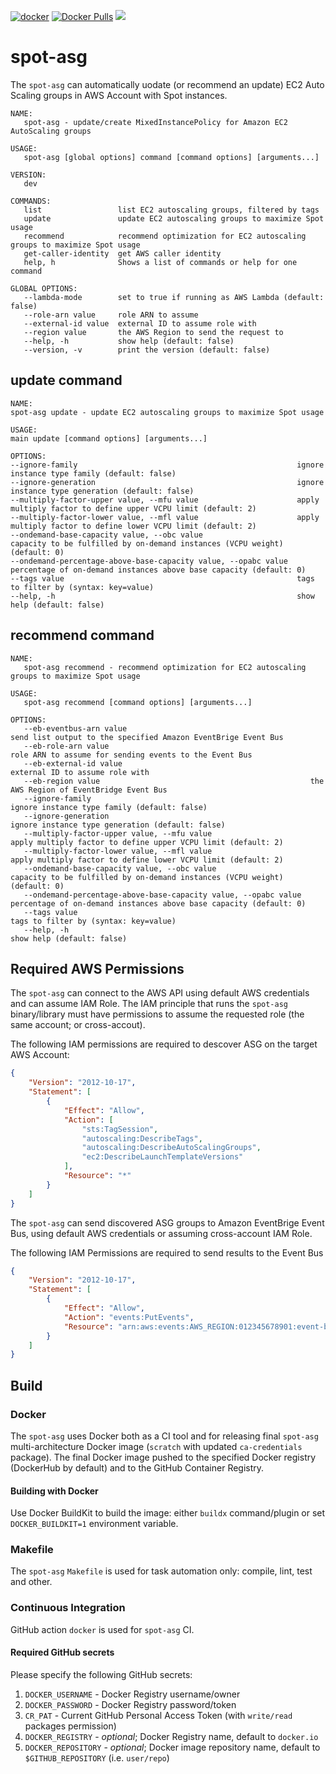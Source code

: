 [![docker](https://github.com/doitintl/spot-asg/workflows/docker/badge.svg)](https://github.com/doitintl/spot-asg/actions?query=workflow%3A"docker") [![Docker Pulls](https://img.shields.io/docker/pulls/doitintl/spot-asg.svg?style=popout)](https://hub.docker.com/r/doitintl/spot-asg) [![](https://images.microbadger.com/badges/image/doitintl/spot-asg.svg)](https://microbadger.com/images/doitintl/spot-asg "Get your own image badge on microbadger.com")

# spot-asg

The `spot-asg` can automatically uodate (or recommend an update) EC2 Auto Scaling groups in AWS Account with Spot instances.

```text
NAME:
   spot-asg - update/create MixedInstancePolicy for Amazon EC2 AutoScaling groups

USAGE:
   spot-asg [global options] command [command options] [arguments...]

VERSION:
   dev

COMMANDS:
   list                 list EC2 autoscaling groups, filtered by tags
   update               update EC2 autoscaling groups to maximize Spot usage
   recommend            recommend optimization for EC2 autoscaling groups to maximize Spot usage
   get-caller-identity  get AWS caller identity
   help, h              Shows a list of commands or help for one command

GLOBAL OPTIONS:
   --lambda-mode        set to true if running as AWS Lambda (default: false)
   --role-arn value     role ARN to assume
   --external-id value  external ID to assume role with
   --region value       the AWS Region to send the request to
   --help, -h           show help (default: false)
   --version, -v        print the version (default: false)
```
## update command

```text
NAME:
spot-asg update - update EC2 autoscaling groups to maximize Spot usage

USAGE:
main update [command options] [arguments...]

OPTIONS:
--ignore-family                                                 ignore instance type family (default: false)
--ignore-generation                                             ignore instance type generation (default: false)
--multiply-factor-upper value, --mfu value                      apply multiply factor to define upper VCPU limit (default: 2)
--multiply-factor-lower value, --mfl value                      apply multiply factor to define lower VCPU limit (default: 2)
--ondemand-base-capacity value, --obc value                     capacity to be fulfilled by on-demand instances (VCPU weight) (default: 0)
--ondemand-percentage-above-base-capacity value, --opabc value  percentage of on-demand instances above base capacity (default: 0)
--tags value                                                    tags to filter by (syntax: key=value)
--help, -h                                                      show help (default: false)
```

## recommend command

```text
NAME:
   spot-asg recommend - recommend optimization for EC2 autoscaling groups to maximize Spot usage

USAGE:
   spot-asg recommend [command options] [arguments...]

OPTIONS:
   --eb-eventbus-arn value                                         send list output to the specified Amazon EventBrige Event Bus
   --eb-role-arn value                                             role ARN to assume for sending events to the Event Bus
   --eb-external-id value                                          external ID to assume role with
   --eb-region value                                               the AWS Region of EventBridge Event Bus
   --ignore-family                                                 ignore instance type family (default: false)
   --ignore-generation                                             ignore instance type generation (default: false)
   --multiply-factor-upper value, --mfu value                      apply multiply factor to define upper VCPU limit (default: 2)
   --multiply-factor-lower value, --mfl value                      apply multiply factor to define lower VCPU limit (default: 2)
   --ondemand-base-capacity value, --obc value                     capacity to be fulfilled by on-demand instances (VCPU weight) (default: 0)
   --ondemand-percentage-above-base-capacity value, --opabc value  percentage of on-demand instances above base capacity (default: 0)
   --tags value                                                    tags to filter by (syntax: key=value)
   --help, -h                                                      show help (default: false)
```

## Required AWS Permissions

The `spot-asg` can connect to the AWS API using default AWS credentials and can assume IAM Role. The IAM principle that runs the `spot-asg` binary/library must have permissions to assume the requested role (the same account; or cross-accout). 

The following IAM permissions are required to descover ASG on the target AWS Account:

```json
{
    "Version": "2012-10-17",
    "Statement": [
        {
            "Effect": "Allow",
            "Action": [
                "sts:TagSession",
                "autoscaling:DescribeTags",
                "autoscaling:DescribeAutoScalingGroups",
                "ec2:DescribeLaunchTemplateVersions"
            ],
            "Resource": "*"
        }
    ]
}
```

The `spot-asg` can send discovered ASG groups to Amazon EventBrige Event Bus, using default AWS credentials or assuming cross-account IAM Role. 

The following IAM Permissions are required to send results to the Event Bus
 
```json
{
    "Version": "2012-10-17",
    "Statement": [
        {
            "Effect": "Allow",
            "Action": "events:PutEvents",
            "Resource": "arn:aws:events:AWS_REGION:012345678901:event-bus/EVENT_BUS_NAME"
        }
    ]
}
```

## Build

### Docker

The `spot-asg` uses Docker both as a CI tool and for releasing final `spot-asg` multi-architecture Docker image (`scratch` with updated `ca-credentials` package). The final Docker image pushed to the specified Docker registry (DockerHub by default) and to the GitHub Container Registry.

#### Building with Docker

Use Docker BuildKit to build the image: either `buildx` command/plugin or set `DOCKER_BUILDKIT=1` environment variable.

### Makefile

The `spot-asg` `Makefile` is used for task automation only: compile, lint, test and other.

### Continuous Integration

GitHub action `docker` is used for `spot-asg` CI.

#### Required GitHub secrets

Please specify the following GitHub secrets:

1. `DOCKER_USERNAME` - Docker Registry username/owner
1. `DOCKER_PASSWORD` - Docker Registry password/token
1. `CR_PAT` - Current GitHub Personal Access Token (with `write/read` packages permission)
1. `DOCKER_REGISTRY` - _optional_; Docker Registry name, default to `docker.io`
1. `DOCKER_REPOSITORY` - _optional_; Docker image repository name, default to `$GITHUB_REPOSITORY` (i.e. `user/repo`)
